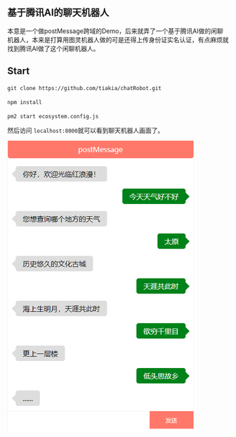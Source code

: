 ## 基于腾讯AI的聊天机器人

  本意是一个做postMessage跨域的Demo，后来就弄了一个基于腾讯AI做的闲聊机器人，本来是打算用图灵机器人做的可是还得上传身份证实名认证，有点麻烦就找到腾讯AI做了这个闲聊机器人。

## Start
```
git clone https://github.com/tiakia/chatRobot.git

npm install

pm2 start ecosystem.config.js
```

然后访问 `localhost:8000`就可以看到聊天机器人画面了。

![example.png](./images/example.png)
